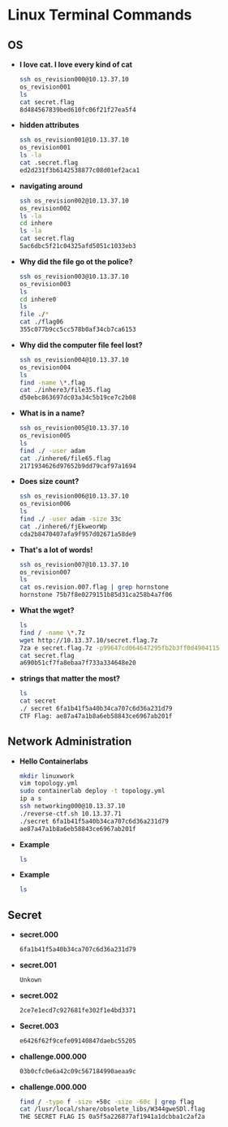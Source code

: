 
# Linux Terminal Commands

## OS

- **I love cat. I love every kind of cat**

  ```bash
  ssh os_revision000@10.13.37.10
  os_revision001
  ls
  cat secret.flag
  8d484567839bed610fc06f21f27ea5f4
  ```

- **hidden attributes**

  ```bash
  ssh os_revision001@10.13.37.10
  os_revision001
  ls -la
  cat .secret.flag
  ed2d231f3b6142538877c08d01ef2aca1
  ```

- **navigating around**

  ```bash
  ssh os_revision002@10.13.37.10
  os_revision002
  ls -la
  cd inhere
  ls -la
  cat secret.flag
  5ac6dbc5f21c04325afd5051c1033eb3
  ```

- **Why did the file go ot the police?**

  ```bash
  ssh os_revision003@10.13.37.10
  os_revision003
  ls
  cd inhere0
  ls
  file ./*
  cat ./flag06
  355c077b9cc5cc578b0af34cb7ca6153
  ```

- **Why did the computer file feel lost?**

  ```bash
  ssh os_revision004@10.13.37.10
  os_revision004
  ls
  find -name \*.flag
  cat ./inhere3/file35.flag
  d50ebc863697dc03a34c5b19ce7c2b08
  ```

- **What is in a name?**

  ```bash
  ssh os_revision005@10.13.37.10
  os_revision005
  ls
  find ./ -user adam
  cat ./inhere6/file65.flag
  2171934626d97652b9dd79caf97a1694
  ```

- **Does size count?**

  ```bash
  ssh os_revision006@10.13.37.10
  os_revision006
  ls
  find ./ -user adam -size 33c
  cat ./inhere6/fjEkweorWp
  cda2b8470407afa9f957d02671a58de9 
  ```
- **That's a lot of words!**

  ```bash
  ssh os_revision007@10.13.37.10
  os_revision007
  ls
  cat os.revision.007.flag | grep hornstone
  hornstone 75b7f8e0279151b85d31ca258b4a7f06 

  ```

- **What the wget?**

  ```bash
  ls 
  find / -name \*.7z
  wget http://10.13.37.10/secret.flag.7z
  7za e secret.flag.7z -p99647cd064647295fb2b3ff0d4904115
  cat secret.flag
  a690b51cf7fa8ebaa7f733a334648e20
  ```

- **strings that matter the most?**

  ```bash
  ls 
  cat secret
  ./ secret 6fa1b41f5a40b34ca707c6d36a231d79
  CTF Flag: ae87a47a1b8a6eb58843ce6967ab201f
  ```

## Network Administration

- **Hello Containerlabs** 

  ```bash
  mkdir linuxwork
  vim topology.yml
  sudo containerlab deploy -t topology.yml
  ip a s
  ssh networking000@10.13.37.10
  ./reverse-ctf.sh 10.13.37.71
  ./secret 6fa1b41f5a40b34ca707c6d36a231d79
  ae87a47a1b8a6eb58843ce6967ab201f
  ```

- **Example**

  ```bash
  ls
  ```

- **Example**

  ```bash
  ls
  ```

## Secret

- **secret.000**

  ```bash
  6fa1b41f5a40b34ca707c6d36a231d79
  ```
  
- **secret.001**

  ```bash
  Unkown
  ```

- **secret.002**

  ```bash
  2ce7e1ecd7c927681fe302f1e4bd3371
  ```

- **Secret.003**

  ```bash
  e6426f62f9cefe09140847daebc55205
  ```

- **challenge.000.000**

  ```bash
  03b0cfc0e6a42c09c567184990aeaa9c
  ```

- **challenge.000.000**

  ```bash
  find / -type f -size +50c -size -60c | grep flag
  cat /lusr/local/share/obsolete_libs/W344gweSDl.flag
  THE SECRET FLAG IS 0a5f5a226877af1941a1dcbba1c2af2a
  ```


